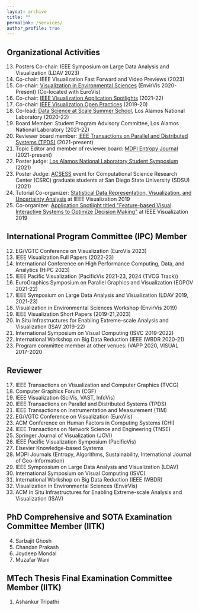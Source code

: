```yaml
---
layout: archive
title: ""
permalink: /services/
author_profile: true
---
```


## Organizational Activities

13. Posters Co-chair: IEEE Symposium on Large Data Analysis and Visualization (LDAV 2023)
12. Co-chair: IEEE Visualization Fast Forward and Video Previews (2023)
11. Co-chair: [Visualization in Environmental Sciences](https://www.informatik.uni-leipzig.de/bsv/envirvis2022/) (EnvirVis 2020-Present) (Co-located with EuroVis) 
10. Co-chair: [IEEE Visualization Application Spotlights](http://ieeevis.org/year/2022/info/call-participation/application-spotlights) (2021-22)
9. Co-chair: [IEEE Visualization Open Practices](http://ieeevis.org/year/2022/info/open-practices/open-practices) (2019-20)
8. Co-lead: [Data Science at Scale Summer School](https://dssschool.org/), Los Alamos National Laboratory (2020-22)
7. Board Member: Student Program Advisory Committee, Los Alamos National Laboratory (2021-22)
6. Reviewer board member: [IEEE Transactions on Parallel and Distributed Systems (TPDS)](https://www.computer.org/csdl/journal/td/about/107377?title=Review%20Board&periodical=IEEE%20Transactions%20on%20Parallel%20and%20Distributed%20Systems) (2021-present)
5. Topic Editor and member of reviewer board: [MDPI Entropy Journal](https://www.mdpi.com/journal/entropy/topic_editors) (2021-present)
4. Poster judge: [Los Alamos National Laboratory Student Symposium](https://www.lanl.gov/careers/career-options/student-internships/symposium/index.php) (2021)
3. Poster Judge: [ACSESS](https://sites.google.com/sdsu.edu/acsess-2021/home?authuser=0) event for Computational Science Research Center (CSRC) graduate students at San Diego State University (SDSU) (2021)
2. Tutorial Co-organizer: [Statistical Data Representation, Visualization, and Uncertainty Analysis](https://sites.google.com/view/distributiontutorial) at IEEE Visualization 2019
1. Co-organizer: [Application Spotlight titled "Feature-based Visual Interactive Systems to Optimize Decision Making"](http://ieeevis.org/year/2019/info/application-spotlights) at IEEE Visualization 2019



## International Program Committee (IPC) Member

12. EG/VGTC Conference on Visualization (EuroVis 2023)
11. IEEE Visualization Full Papers (2022-23)
10. International Conference on High Performance Computing, Data, and Analytics (HiPC 2023)
9. IEEE Pacific Visualization (PacificVis 2021-23, 2024 (TVCG Track))
8. EuroGraphics Symposium on Parallel Graphics and Visualization (EGPGV 2021-22)
7. IEEE Symposium on Large Data Analysis and Visualization (LDAV 2019, 2021-23)
6. Visualization in Environmental Sciences Workshop (EnvirVis 2019)
5. IEEE Visualization Short Papers (2019-21,2023)
4. In Situ Infrastructures for Enabling Extreme-scale Analysis and Visualization (ISAV 2019-22)
3. International Symposium on Visual Computing (ISVC 2019-2022)
2. International Workshop on Big Data Reduction (IEEE IWBDR 2020-21)
1. Program committee member at other venues: IVAPP 2020, VISUAL 2017-2020


## Reviewer

17. IEEE Transactions on Visualization and Computer Graphics (TVCG)
16. Computer Graphics Forum (CGF)
15. IEEE Visualization (SciVis, VAST, InfoVis)
14. IEEE Transactions on Parallel and Distributed Systems (TPDS)
13. IEEE Transactions on Instrumentation and Measurement (TIM)
12. EG/VGTC Conference on Visualization (EuroVis)
11. ACM Conference on Human Factors in Computing Systems (CHI)
10. IEEE Transactions on Network Science and Engineering (TNSE)
9. Springer Journal of Visualization (JOVI)
8. IEEE Pacific Visualization Symposium (PacificVis)
7. Elsevier Knowledge-based Systems
6. MDPI Journals (Entropy, Algorithms, Sustainability, International Journal of Geo-Information)
5. IEEE Sympossium on Large Data Analysis and Visualization (LDAV)
4. International Symposium on Visual Computing (ISVC)
3. International Workshop on Big Data Reduction (IEEE IWBDR)
2. Visualization in Environmental Sciences (EnvirVis)
1. ACM In Situ Infrastructures for Enabling Extreme-scale Analysis and Visualization (ISAV)


## PhD Comprehensive and SOTA Examination Committee Member (IITK)

4. Sarbajit Ghosh
3. Chandan Prakash
2. Joydeep Mondal
1. Muzafar Wani

## MTech Thesis Final Examination Committee Member (IITK)

1. Ashankur Tripathi


